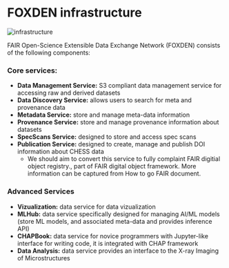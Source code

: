 # FOXDEN infrastructure
![infrastructure](/images/ChessDataManagementSoftware.png)

FAIR Open-Science Extensible Data Exchange Network (FOXDEN) consists of the following components:

### Core services:
- **Data Management Service:** S3 compliant data management service for accessing raw and derived datasets
- **Data Discovery Service:** allows users to search for meta and provenance data
- **Metadata Service:** store and manage meta-data information
- **Provenance Service:** store and manage provenance information about datasets
- **SpecScans Service:** designed to store and access spec scans
- **Publication Service:** designed to create, manage and publish DOI information about CHESS data
  - We should aim to convert this service to fully complaint FAIR digitial object registry., part of FAIR digital object framework. More information can be captured from How to go FAIR document.

### Advanced Services
- **Vizualization:** data service for data vizualization
- **MLHub:** data service specifically designed for managing AI/ML models (store ML models, and associated meta-data and provides inference API)
- **CHAPBook:** data service for novice programmers with Jupyter-like interface for writing code, it is integrated with CHAP framework
- **Data Analysis:** data service provides an interface to the X-ray Imaging of Microstructures
